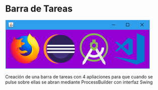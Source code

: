 # Barra de Tareas

![Imagen EjemploHerencia](https://github.com/rhinfx/PSP/blob/master/PrimeraEvaluacion/EjerciciosProcesos/2%20-%20Barra%20de%20Tareas/barraTareas.PNG)

Creación de una barra de tareas con 4 apliaciones para que cuando se pulse sobre ellas se abran
mediante ProcessBuilder con interfaz Swing


